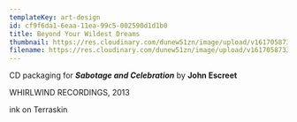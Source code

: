 ```yaml
---
templateKey: art-design
id: cf9f6da1-6eaa-11ea-99c5-002590d1d1b0
title: Beyond Your Wildest Dreams
thumbnail: https://res.cloudinary.com/dunew51zn/image/upload/v1617058733/art_design/JE_BYWD_c_v02b_T_bmcck8.jpg
filename: https://res.cloudinary.com/dunew51zn/image/upload/v1617058733/art_design/JE_BYWD_c_v02b_udmq78.jpg
---
```

CD packaging for ***Sabotage and Celebration*** by **John Escreet**

WHIRLWIND RECORDINGS, 2013

ink on Terraskin